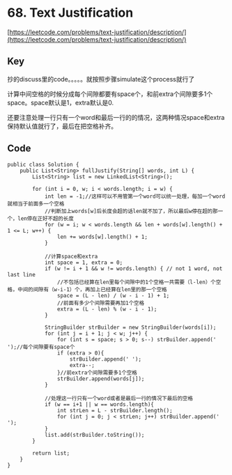 # 68. Text Justification
[https://leetcode.com/problems/text-justification/description/](https://leetcode.com/problems/text-justification/description/)

## Key
抄的discuss里的code。。。。。就按照步骤simulate这个process就行了

计算中间空格的时候分成每个间隙都要有space个，和前extra个间隙要多1个space。space默认是1，extra默认是0.

还要注意处理一行只有一个word和最后一行的的情况，这两种情况space和extra保持默认值就行了，最后在把空格补齐。

## Code
```
public class Solution {
    public List<String> fullJustify(String[] words, int L) {
        List<String> list = new LinkedList<String>();
        
        for (int i = 0, w; i < words.length; i = w) {
            int len = -1;//这样可以不用管第一个word可以统一处理，每加一个word就相当于前面多一个空格
            //判断加上words[w]后长度会超的话len就不加了，所以最后w停在超的那一个，len停在正好不超的长度
            for (w = i; w < words.length && len + words[w].length() + 1 <= L; w++) {
                len += words[w].length() + 1;
            }
            
            //计算space和extra
            int space = 1, extra = 0;
            if (w != i + 1 && w != words.length) { // not 1 word, not last line
                //不包括已经算在len里每个间隙中的1个空格一共需要（l-len）个空格，中间的间隙有（w-i-1）个，再加上已经算在len里的那一个空格
                space = (L - len) / (w - i - 1) + 1;
                //前面有多少个间隙需要再加1个空格
                extra = (L - len) % (w - i - 1);
            }
            
            StringBuilder strBuilder = new StringBuilder(words[i]);
            for (int j = i + 1; j < w; j++) {
                for (int s = space; s > 0; s--) strBuilder.append(' ');//每个间隙要有space个
                if (extra > 0){
                    strBuilder.append(' ');
                    extra--;
                }//前extra个间隙需要多1个空格
                strBuilder.append(words[j]);
            }
            
            //处理这一行只有一个word或者是最后一行的情况下最后的空格
            if (w == i+1 || w == words.length){
                int strLen = L - strBuilder.length();
                for (int j = 0; j < strLen; j++) strBuilder.append(' ');
            }
            list.add(strBuilder.toString());
        }
        
        return list;
    }
}
```
